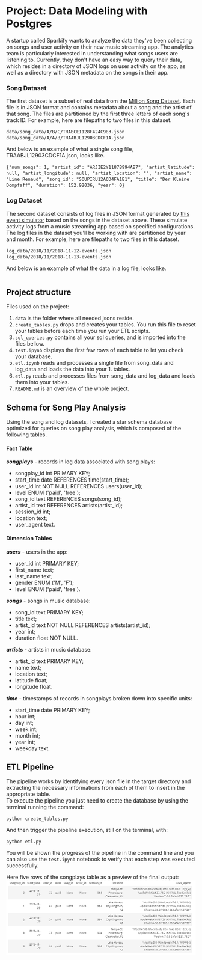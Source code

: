 # Project: Data Modeling with Postgres

A startup called Sparkify wants to analyze the data they've been collecting on songs and user activity on their new music streaming app. The analytics team is particularly interested in understanding what songs users are listening to. Currently, they don't have an easy way to query their data, which resides in a directory of JSON logs on user activity on the app, as well as a directory with JSON metadata on the songs in their app.

### Song Dataset

The first dataset is a subset of real data from the [Million Song Dataset](https://labrosa.ee.columbia.edu/millionsong/). Each file is in JSON format and contains metadata about a song and the artist of that song. The files are partitioned by the first three letters of each song's track ID. For example, here are filepaths to two files in this dataset.

```
data/song_data/A/B/C/TRABCEI128F424C983.json
data/song_data/A/A/B/TRAABJL12903CDCF1A.json
```

And below is an example of what a single song file, TRAABJL12903CDCF1A.json, looks like.

```
{"num_songs": 1, "artist_id": "ARJIE2Y1187B994AB7", "artist_latitude": null, "artist_longitude": null, "artist_location": "", "artist_name": "Line Renaud", "song_id": "SOUPIRU12A6D4FA1E1", "title": "Der Kleine Dompfaff", "duration": 152.92036, "year": 0}
```

### Log Dataset

The second dataset consists of log files in JSON format generated by [this event simulator](https://github.com/Interana/eventsim) based on the songs in the dataset above. These simulate activity logs from a music streaming app based on specified configurations.  
The log files in the dataset you'll be working with are partitioned by year and month. For example, here are filepaths to two files in this dataset.

```
log_data/2018/11/2018-11-12-events.json
log_data/2018/11/2018-11-13-events.json
```
And below is an example of what the data in a log file, looks like.

```{"artist":"The Kooks","auth":"Logged In","firstName":"Sara","gender":"F","itemInSession":0,"lastName":"Johnson","length":132.25751,"level":"paid","location":"Winston-Salem, NC","method":"PUT","page":"NextSong","registration":1540809153796.0,"sessionId":152,"song":"Eddie's Gun","status":200,"ts":1541260356796,"userAgent":"\"Mozilla\/5.0 (iPhone; CPU iPhone OS 7_1_2 like Mac OS X) AppleWebKit\/537.51.2 (KHTML, like Gecko) Version\/7.0 Mobile\/11D257 Safari\/9537.53\"","userId":"95"}
```

## Project structure

Files used on the project:

1. `data` is the folder where all needed jsons reside.
1. `create_tables.py` drops and creates your tables. You run this file to reset your tables before each time you run your ETL scripts.
1. `sql_queries.py` contains all your sql queries, and is imported into the files bellow.
1. `test.ipynb` displays the first few rows of each table to let you check your database.
1. `etl.ipynb` reads and processes a single file from song_data and log_data and loads the data into your 1. tables.
1. `etl.py` reads and processes files from song_data and log_data and loads them into your tables.
1. `README.md` is an overview of the whole project.

## Schema for Song Play Analysis

Using the song and log datasets, I created a star schema database optimized for queries on song play analysis, which is composed of the following tables.

#### Fact Table

***songplays*** - records in log data associated with song plays:
- songplay_id int PRIMARY KEY;
- start_time date REFERENCES time(start_time);
- user_id int NOT NULL REFERENCES users(user_id);
- level ENUM ('paid', 'free');
- song_id text REFERENCES songs(song_id);
- artist_id text REFERENCES artists(artist_id);
- session_id int;
- location text;
- user_agent text.

#### Dimension Tables

***users*** - users in the app:
- user_id int PRIMARY KEY;
- first_name text;
- last_name text;
- gender ENUM ('M', 'F');
- level ENUM ('paid', 'free').

***songs*** - songs in music database:
- song_id text PRIMARY KEY;
- title text;
- artist_id text NOT NULL REFERENCES artists(artist_id);
- year int;
- duration float NOT NULL.

***artists*** - artists in music database:
- artist_id text PRIMARY KEY;
- name text;
- location text;
- latitude float;
- longitude float.

***time*** - timestamps of records in songplays broken down into specific units:
- start_time date PRIMARY KEY;
- hour int;
- day int;
- week int;
- month int;
- year int;
- weekday text.

## ETL Pipeline

The pipeline works by identifying every json file in the target directory and extracting the necessary informations from each of them to insert in the appropriate table.  
To execute the pipeline you just need to create the database by using the terminal running the command:
```
python create_tables.py
```
And then trigger the pipeline execution, still on the terminal, with:
```
python etl.py
```
You will be shown the progress of the pipeline in the command line and you can also use the `test.ipynb` notebook to verify that each step was executed successfully.  

Here five rows of the songplays table as a preview of the final output:
![songplays table](songplays.png)